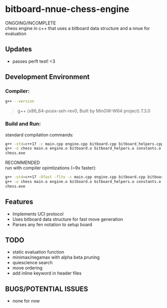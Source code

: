 # bitboard-nnue-chess-engine
ONGOING/INCOMPLETE <br>
chess engine in c++ that uses a bitboard data structure and a nnue for evaluation

## Updates
- passes perft test! <3

## Development Environment
### Compiler:
```bash
g++ --version
```
> g++ (x86_64-posix-seh-rev0, Built by MinGW-W64 project) 7.3.0

### Build and Run:
standard compilation commands:
```bash
g++ -std=c++17 -c main.cpp engine.cpp bitboard.cpp bitboard_helpers.cpp constants.cpp fen.cpp move_helpers.cpp perft.cpp
g++ -o chess main.o engine.o bitboard.o bitboard_helpers.o constants.o fen.o move_helpers.o perft.o
chess.exe
```

RECOMMENDED <br>
run with compiler opimtizations (~9x faster):
```bash
g++ -std=c++17 -Ofast -flto -c main.cpp engine.cpp bitboard.cpp bitboard_helpers.cpp constants.cpp fen.cpp move_helpers.cpp perft.cpp
g++ -o chess main.o engine.o bitboard.o bitboard_helpers.o constants.o fen.o move_helpers.o perft.o
chess.exe
``` 

## Features
- Implements UCI protocol
- Uses bitboard data structure for fast move generation
- Parses any fen notation to setup board

## TODO
- static evaluation function
- minimax/negamax with alpha beta pruning
- quiescience search
- move ordering
- add inline keyword in header files

## BUGS/POTENTIAL ISSUES
- none for now 

